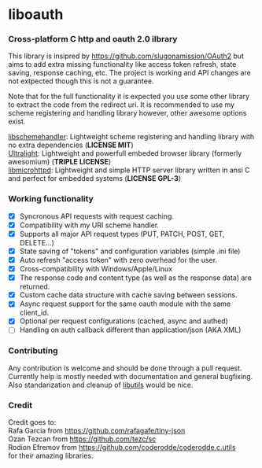 # liboauth
### Cross-platform C http and oauth 2.0 ilbrary

This library is insipred by https://github.com/slugonamission/OAuth2
but aims to add extra missing functionality like access token refresh, 
state saving, response caching, etc.
The project is working and API changes are not extpected though this is not a guarantee.

Note that for the full functionality it is expected you use some other library
to extract the code from the redirect uri. It is recommended to use my scheme
registering and handling library however, other awesome options exist.

[libschemehandler](https://github.com/germaniuss/libschemehandler): Lightweight scheme registering and handling library with no extra dependencies (<b>LICENSE MIT</b>)<br>
[Ultralight](https://ultralig.ht/): Lightweight and powerfull embeded browser library (formerly awesomium) (<b>TRIPLE LICENSE</b>)<br>
[libmicrohttpd](https://www.gnu.org/software/libmicrohttpd/): Lightweight and simple HTTP server library written in ansi C and perfect for embedded systems (<b>LICENSE GPL-3</b>)<br>

### Working functionality

- [x] Syncronous API requests with request caching.
- [x] Compatibility with my URI scheme handler.
- [x] Supports all major API request types (PUT, PATCH, POST, GET, DELETE...)
- [x] State saving of "tokens" and configuration variables (simple .ini file)
- [x] Auto refresh "access token" with zero overhead for the user.
- [x] Cross-compatibility with Windows/Apple/Linux
- [x] The response code and content type (as well as the response data) are returned.
- [x] Custom cache data structure with cache saving between sessions.
- [x] Async request support for the same oauth module with the same client_id.
- [x] Optional per request configurations (cached, async and authed)
- [ ] Handling on auth callback different than
application/json (AKA XML)

### Contributing

Any contribution is welcome and should be done through a pull request. Currently
help is mostly needed with documentation and general bugfixing. Also standarization
and cleanup of [libutils](https://github.com/germaniuss/libschemehandler) would be
nice.

### Credit

Credit goes to:<br>
Rafa Garcia from https://github.com/rafagafe/tiny-json<br>
Ozan Tezcan from https://github.com/tezc/sc<br>
Rodion Efremov from https://github.com/coderodde/coderodde.c.utils<br>
for their amazing libraries.


